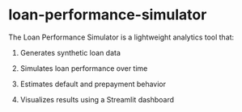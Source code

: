 # loan-performance-simulator

The Loan Performance Simulator is a lightweight analytics tool that:

1. Generates synthetic loan data

2. Simulates loan performance over time

3. Estimates default and prepayment behavior

4. Visualizes results using a Streamlit dashboard

